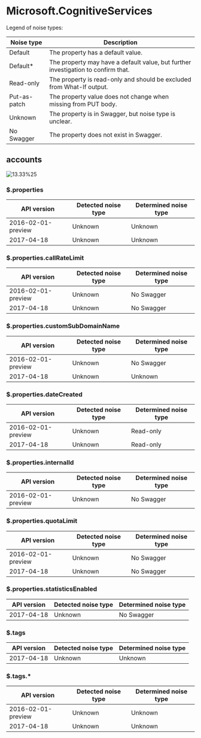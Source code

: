 # Microsoft.CognitiveServices

Legend of noise types:

| Noise type   | Description                                                                       |
| ------------ | --------------------------------------------------------------------------------- |
| Default      | The property has a default value.                                                 |
| Default*     | The property may have a default value, but further investigation to confirm that. |
| Read-only    | The property is read-only and should be excluded from What-If output.             |
| Put-as-patch | The property value does not change when missing from PUT body.                    |
| Unknown      | The property is in Swagger, but noise type is unclear.                            |
| No Swagger   | The property does not exist in Swagger.                                           |

## accounts

![13.33%25](https://img.shields.io/badge/13.33%25-%E2%98%85%E2%98%86☆☆☆☆☆☆☆☆-orange)

### \$.properties

| API version        | Detected noise type | Determined noise type |
| ------------------ | ------------------- | --------------------- |
| 2016-02-01-preview | Unknown             | Unknown               |
| 2017-04-18         | Unknown             | Unknown               |

### \$.properties.callRateLimit

| API version        | Detected noise type | Determined noise type |
| ------------------ | ------------------- | --------------------- |
| 2016-02-01-preview | Unknown             | No Swagger            |
| 2017-04-18         | Unknown             | No Swagger            |

### \$.properties.customSubDomainName

| API version        | Detected noise type | Determined noise type |
| ------------------ | ------------------- | --------------------- |
| 2016-02-01-preview | Unknown             | No Swagger            |
| 2017-04-18         | Unknown             | Unknown               |

### \$.properties.dateCreated

| API version        | Detected noise type | Determined noise type |
| ------------------ | ------------------- | --------------------- |
| 2016-02-01-preview | Unknown             | Read-only             |
| 2017-04-18         | Unknown             | Read-only             |

### \$.properties.internalId

| API version        | Detected noise type | Determined noise type |
| ------------------ | ------------------- | --------------------- |
| 2016-02-01-preview | Unknown             | No Swagger            |

### \$.properties.quotaLimit

| API version        | Detected noise type | Determined noise type |
| ------------------ | ------------------- | --------------------- |
| 2016-02-01-preview | Unknown             | No Swagger            |
| 2017-04-18         | Unknown             | No Swagger            |

### \$.properties.statisticsEnabled

| API version | Detected noise type | Determined noise type |
| ----------- | ------------------- | --------------------- |
| 2017-04-18  | Unknown             | No Swagger            |

### \$.tags

| API version | Detected noise type | Determined noise type |
| ----------- | ------------------- | --------------------- |
| 2017-04-18  | Unknown             | Unknown               |

### \$.tags.*

| API version        | Detected noise type | Determined noise type |
| ------------------ | ------------------- | --------------------- |
| 2016-02-01-preview | Unknown             | Unknown               |
| 2017-04-18         | Unknown             | Unknown               |
